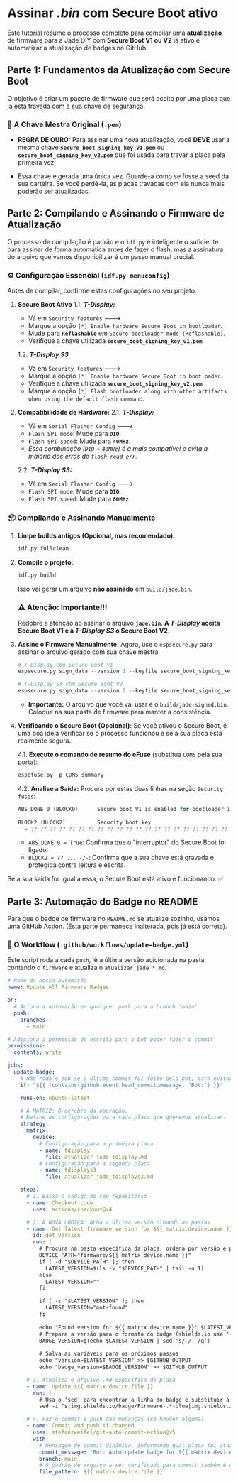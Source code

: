 # Assinar _.bin_ com Secure Boot ativo

Este tutorial resume o processo completo para compilar uma **atualização** de firmware para a Jade DIY com **Secure Boot V1 ou V2** já ativo e automatizar a atualização de badges no GitHub.

## Parte 1: Fundamentos da Atualização com Secure Boot

O objetivo é criar um pacote de firmware que será aceito por uma placa que já está travada com a sua chave de segurança.

### 🔑 A Chave Mestra Original (`.pem`)

-   **REGRA DE OURO:** Para assinar uma nova atualização, você **DEVE** usar a mesma chave **`secure_boot_signing_key_v1.pem`** ou **`secure_boot_signing_key_v2.pem`** que foi usada para travar a placa pela primeira vez.
    
-   Essa chave é gerada uma única vez. Guarde-a como se fosse a seed da sua carteira. Se você perdê-la, as placas travadas com ela nunca mais poderão ser atualizadas.
    

## Parte 2: Compilando e Assinando o Firmware de Atualização

O processo de compilação é padrão e o `idf.py` é inteligente o suficiente para assinar de forma automática antes de fazer o flash, mas a assinatura do arquivo que vamos disponibilizar é um passo manual crucial.

### ⚙️ Configuração Essencial (`idf.py menuconfig`)

Antes de compilar, confirme estas configurações no seu projeto:

1.  **Secure Boot Ativo**
	1.1. _**T-Display:**_
	- Vá em `Security features` --->
    - Marque a opção `[*] Enable hardware Secure Boot in bootloader`.
    - Mude para **`Reflashable`** em `Secure bootloader mode (Reflashable)`.
    - Verifique a chave utilizada **`secure_boot_signing_key_v1.pem`**

	1.2. _**T-Display S3**_
	- Vá em `Security features` --->
    - Marque a opção `[*] Enable hardware Secure Boot in bootloader`.
    - Verifique a chave utilizada **`secure_boot_signing_key_v2.pem`**
    - Marque a opção `[*] Flash bootloader along with other artifacts when using the default flash command`.

2.  **Compatibilidade de Hardware:**
    2.1. _**T-Display:**_
    -   Vá em `Serial Flasher Config` --->
    -   `Flash SPI mode`: Mude para **`DIO`**.
    -   `Flash SPI speed`: Mude para **`40MHz`**.
    -   _Essa combinação (`DIO` + `40MHz`) é a mais compatível e evita a maioria dos erros de `flash read err`._

    2.2. _**T-Display S3:**_
    -   Vá em `Serial Flasher Config` --->
    -   `Flash SPI mode`: Mude para **`DIO`**.
    -   `Flash SPI speed`: Mude para **`80MHz`**.

### 📦 Compilando e Assinando Manualmente

1.  **Limpe builds antigos (Opcional, mas recomendado):**
    
    ```py
    idf.py fullclean
    ```

2.  **Compile o projeto:**

    ```py
    idf.py build
    ```

    Isso vai gerar um arquivo **não assinado** em `build/jade.bin`.

	### ⚠️ Atenção: Importante!!!

	Redobre a atenção ao assinar o arquivo **`jade.bin`**. 
	**A *T-Display* aceita Secure Boot V1 e a *T-Display S3* o Secure Boot V2**.

3.  **Assine o Firmware Manualmente:** Agora, use o `espsecure.py` para assinar o arquivo gerado com sua chave mestra.

    ```py
    # T-Display com Secure Boot V1 
    espsecure.py sign_data --version 1 --keyfile secure_boot_signing_key_v1.pem -o build/jade-signed.bin build/jade.bin

    # T-Display S3 com Secure Boot V2 
    espsecure.py sign_data --version 2 --keyfile secure_boot_signing_key_v2.pem -o build/jade-signed.bin build/jade.bin
    ```

    -   **Importante:** O arquivo que você vai usar é o `build/jade-signed.bin`. Coloque na sua pasta de firmware para manter a consistência.

4. **Verificando o Secure Boot (Opcional)**: Se você ativou o Secure Boot, é uma boa ideia verificar se o processo funcionou e se a sua placa está realmente segura.

	4.1.  **Execute o comando de resumo do eFuse** (substitua `COM5` pela sua porta):

    ```py
    espefuse.py -p COM5 summary
    ```

	4.2.  **Analise a Saída:** Procure por estas duas linhas na seção `Security fuses`:

    ```c
    ABS_DONE_0 (BLOCK0)      Secure boot V1 is enabled for bootloader image   = True R/W (0b1)
    ...
    BLOCK2 (BLOCK2)          Security boot key
      = ?? ?? ?? ?? ?? ?? ?? ?? ?? ?? ?? ?? ?? ?? ?? ?? ?? ?? ?? ?? ?? ?? ?? ?? ?? ?? ?? ?? ?? ?? ?? ?? -/-
    ```

    * `ABS_DONE_0 = True`: Confirma que o "interruptor" do Secure Boot foi ligado.
    * `BLOCK2 = ?? ... -/-`: Confirma que a sua chave está gravada e protegida contra leitura e escrita.

Se a sua saída for igual a essa, o Secure Boot está ativo e funcionando. ✅

## Parte 3: Automação do Badge no README

Para que o badge de firmware no `README.md` se atualize sozinho, usamos uma GitHub Action. (Esta parte permanece inalterada, pois já está correta).

### 🤖 O Workflow (`.github/workflows/update-badge.yml`)

Este script roda a cada `push`, lê a última versão adicionada na pasta contendo o `firmware` e atualiza o `atualizar_jade_*.md`.

```yml
# Nome da nossa automação
name: Update All Firmware Badges

on:
  # Aciona a automação em qualquer push para a branch 'main'
  push:
    branches:
      - main

# Adiciona a permissão de escrita para o bot poder fazer o commit
permissions:
  contents: write

jobs:
  update-badge:
    # Não roda o job se o último commit foi feito pelo bot, para evitar loops infinitos
    if: "${{ !contains(github.event.head_commit.message, 'Bot:') }}"

    runs-on: ubuntu-latest

    # A MATRIZ: O cérebro da operação.
    # Define as configurações para cada placa que queremos atualizar.
    strategy:
      matrix:
        device:
          # Configuração para a primeira placa
          - name: tdisplay
            file: atualizar_jade_tdisplay.md
          # Configuração para a segunda placa
          - name: tdisplays3
            file: atualizar_jade_tdisplays3.md

    steps:
      # 1. Baixa o código do seu repositório
      - name: Checkout code
        uses: actions/checkout@v4

      # 2. A NOVA LÓGICA: Acha a última versão olhando as pastas
      - name: Get latest firmware version for ${{ matrix.device.name }}
        id: get_version
        run: |
          # Procura na pasta específica da placa, ordena por versão e pega a última
          DEVICE_PATH="firmware/${{ matrix.device.name }}"
          if [ -d "$DEVICE_PATH" ]; then
            LATEST_VERSION=$(ls -v "$DEVICE_PATH" | tail -n 1)
          else
            LATEST_VERSION=""
          fi

          if [ -z "$LATEST_VERSION" ]; then
            LATEST_VERSION="not-found"
          fi
          
          echo "Found version for ${{ matrix.device.name }}: $LATEST_VERSION"
          # Prepara a versão para o formato do badge (shields.io usa '--' para '-')
          BADGE_VERSION=$(echo $LATEST_VERSION | sed 's/-/--/g')
          
          # Salva as variáveis para os próximos passos
          echo "version=$LATEST_VERSION" >> $GITHUB_OUTPUT
          echo "badge_version=$BADGE_VERSION" >> $GITHUB_OUTPUT

      # 3. Atualiza o arquivo .md específico da placa
      - name: Update ${{ matrix.device.file }}
        run: |
          # Usa o 'sed' para encontrar a linha do badge e substituir a versão no arquivo correto
          sed -i "s|img.shields.io/badge/Firmware-.*-blue|img.shields.io/badge/Firmware-${{ steps.get_version.outputs.badge_version }}-blue|g" ${{ matrix.device.file }}

      # 4. Faz o commit e push das mudanças (se houver alguma)
      - name: Commit and push if changed
        uses: stefanzweifel/git-auto-commit-action@v5
        with:
          # Mensagem de commit dinâmica, informando qual placa foi atualizada
          commit_message: "Bot: Auto-update badge for ${{ matrix.device.name }} to v${{ steps.get_version.outputs.version }}"
          branch: main
          # O padrão de arquivo a ser verificado para commit também é dinâmico
          file_pattern: ${{ matrix.device.file }}
```
